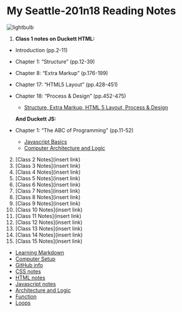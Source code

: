 # My Seattle-201n18 Reading Notes
  
  ![lightbulb](https://user-images.githubusercontent.com/61428656/75473987-fe78c100-594a-11ea-99e6-8322e6af80aa.jpg)
 

  1) **Class 1 notes on Duckett HTML:**
  + Introduction (pp.2-11)
  + Chapter 1: “Structure” (pp.12-39)
  + Chapter 8: “Extra Markup” (p.176-199)
  + Chapter 17: “HTML5 Layout” (pp.428-451)
  + Chapter 18: “Process & Design” (pp.452-475)
    - [Structure, Extra Markup, HTML 5 Layout, Process & Design](html-notes.md)
    
    **And Duckett JS:**
  + Chapter 1: “The ABC of Programming” (pp.11-52)
    - [Javascript Basics](javascript.md)
    - [Computer Architecture and Logic](how-computers-work.md)
    
  2) [Class 2 Notes](insert link)
  3) [Class 3 Notes](insert link)
  4) [Class 4 Notes](insert link)
  5) [Class 5 Notes](insert link)
  6) [Class 6 Notes](insert link)
  7) [Class 7 Notes](insert link)
  8) [Class 8 Notes](insert link)
  9) [Class 9 Notes](insert link)
  10) [Class 10 Notes](insert link)
  11) [Class 11 Notes](insert link)
  12) [Class 12 Notes](insert link)
  13) [Class 13 Notes](insert link)
  14) [Class 14 Notes](insert link)
  15) [Class 15 Notes](insert link)
  
  + [Learning Markdown](cheatsheets.md)
  + [Computer Setup](computer-setup.md)
  + [GitHub info](git-github.md)
  + [CSS notes](css-notes.md)
  + [HTML notes](html-notes.md)
  + [Javascript notes](javascript.md)
  + [Architecture and Logic](how-computers-work.md)
  + [Function](function-notes.md)
  + [Loops](loop-notes.md)

